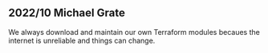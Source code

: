 ## 2022/10 Michael Grate

We always download and maintain our own Terraform modules becaues the internet is unreliable and things can change. 
